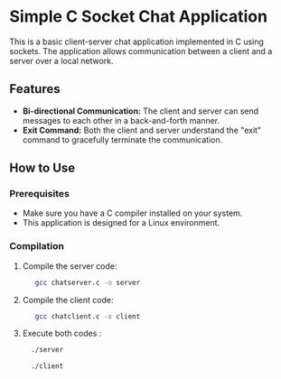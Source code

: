 # Simple C Socket Chat Application

This is a basic client-server chat application implemented in C using sockets. The application allows communication between a client and a server over a local network.

## Features

- **Bi-directional Communication:** The client and server can send messages to each other in a back-and-forth manner.
- **Exit Command:** Both the client and server understand the "exit" command to gracefully terminate the communication.

## How to Use

### Prerequisites

- Make sure you have a C compiler installed on your system.
- This application is designed for a Linux environment.

### Compilation

1. Compile the server code:

   ```bash
      gcc chatserver.c -o server
   ```
2. Compile the client code:
   ```bash
      gcc chatclient.c -o client
   ```
3. Execute both codes :
   ```bash
     ./server
   ```
   ```bash
     ./client
   ```
